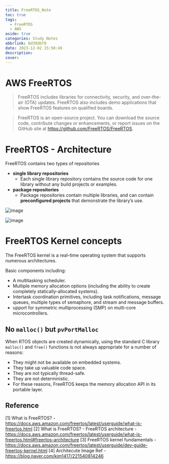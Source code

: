 ```yaml
---
title: FreeRTOS_Note
toc: true
tags:
  - FreeRTOS
  - AWS
aside: true
categories: Study Notes
abbrlink: 8d39dbf8
date: 2023-12-02 15:50:49
description:
cover:
---
```


# AWS FreeRTOS
> FreeRTOS includes libraries for connectivity, security, and over-the-air (OTA) updates. FreeRTOS also includes demo applications that show FreeRTOS features on qualified boards.

> FreeRTOS is an open-source project. You can download the source code, contribute changes or enhancements, or report issues on the GitHub site at https://github.com/FreeRTOS/FreeRTOS.


# FreeRTOS - Architecture
FreeRTOS contains two types of repositories
- **single library repositories**
    - Each single library repository contains the source code for one library without any build projects or examples. 
- **package repositories**
    - Package repositories contain multiple libraries, and can contain **preconfigured projects** that demonstrate the library’s use. 


![image](https://hackmd.io/_uploads/BkBxj9lEp.png)


![image](https://hackmd.io/_uploads/HyRa3clN6.png)

# FreeRTOS Kernel concepts

The FreeRTOS kernel is a real-time operating system that supports numerous architectures.

Basic components including:

- A multitasking scheduler.
- Multiple memory allocation options (including the ability to create completely statically-allocated systems). 
- Intertask coordination primitives, including task notifications, message queues, multiple types of semaphore, and stream and message buffers.
- upport for symmetric multiprocessing (SMP) on multi-core microcontrollers.


## No `malloc()` but `pvPortMalloc`

When RTOS objects are created dynamically, using the standard C library `malloc()` and `free()` functions is not always appropriate for a number of reasons:

- They might not be available on embedded systems.
- They take up valuable code space.
- They are not typically thread-safe.
- They are not deterministic.
- For these reasons, FreeRTOS keeps the memory allocation API in its portable layer.

## Reference
[1] What is FreeRTOS? - https://docs.aws.amazon.com/freertos/latest/userguide/what-is-freertos.html
[2] What is FreeRTOS? - FreeRTOS architecture - https://docs.aws.amazon.com/freertos/latest/userguide/what-is-freertos.html#freertos-architecture
[3] FreeRTOS kernel fundamentals - https://docs.aws.amazon.com/freertos/latest/userguide/dev-guide-freertos-kernel.html
[4] Architecute Image Ref - https://blog.naver.com/kim1417/221540814246


